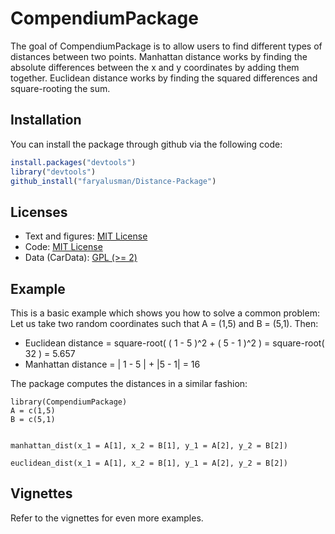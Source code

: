 # CompendiumPackage

<!-- badges: start -->
<!-- badges: end -->

The goal of CompendiumPackage is to allow users to find different types of distances between two points. Manhattan distance works by finding the absolute differences between the x and y coordinates by adding them together. Euclidean distance works by finding the squared differences and square-rooting the sum.

## Installation

You can install the package through github via the following code:

``` r
install.packages("devtools")
library("devtools")
github_install("faryalusman/Distance-Package")
```

## Licenses

  * Text and figures: [MIT License](LICENSE.md)
  * Code: [MIT License](LICENSE.md)
  * Data (CarData): [GPL (>= 2)](GPL-LICENSE.rmd)


## Example

This is a basic example which shows you how to solve a common problem: Let us take two random coordinates such that A = (1,5) and B = (5,1). Then:

  * Euclidean distance = square-root( ( 1 - 5 )^2 + ( 5 - 1 )^2 ) = square-root( 32 ) = 5.657
  * Manhattan distance = | 1 - 5 | + |5 - 1| = 16

The package computes the distances in a similar fashion:

```{r}
library(CompendiumPackage)
A = c(1,5)
B = c(5,1)


manhattan_dist(x_1 = A[1], x_2 = B[1], y_1 = A[2], y_2 = B[2])

euclidean_dist(x_1 = A[1], x_2 = B[1], y_1 = A[2], y_2 = B[2])
```
## Vignettes
Refer to the vignettes for even more examples.


